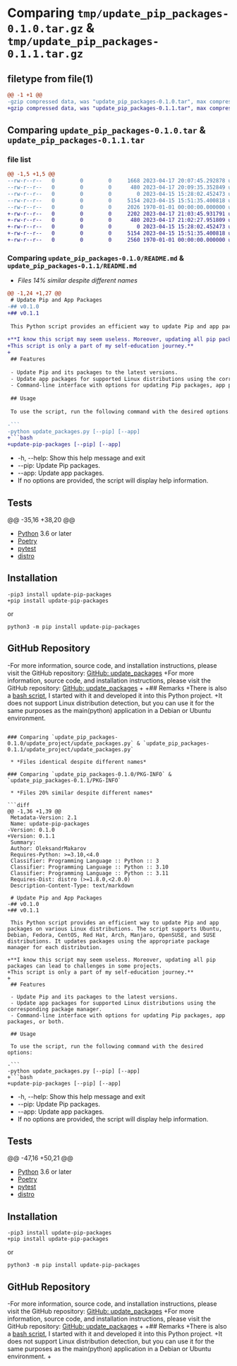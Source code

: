 # Comparing `tmp/update_pip_packages-0.1.0.tar.gz` & `tmp/update_pip_packages-0.1.1.tar.gz`

## filetype from file(1)

```diff
@@ -1 +1 @@
-gzip compressed data, was "update_pip_packages-0.1.0.tar", max compression
+gzip compressed data, was "update_pip_packages-0.1.1.tar", max compression
```

## Comparing `update_pip_packages-0.1.0.tar` & `update_pip_packages-0.1.1.tar`

### file list

```diff
@@ -1,5 +1,5 @@
--rw-r--r--   0        0        0     1668 2023-04-17 20:07:45.292878 update_pip_packages-0.1.0/README.md
--rw-r--r--   0        0        0      480 2023-04-17 20:09:35.352849 update_pip_packages-0.1.0/pyproject.toml
--rw-r--r--   0        0        0        0 2023-04-15 15:28:02.452473 update_pip_packages-0.1.0/update_project/__init__.py
--rw-r--r--   0        0        0     5154 2023-04-15 15:51:35.400818 update_pip_packages-0.1.0/update_project/update_packages.py
--rw-r--r--   0        0        0     2026 1970-01-01 00:00:00.000000 update_pip_packages-0.1.0/PKG-INFO
+-rw-r--r--   0        0        0     2202 2023-04-17 21:03:45.931791 update_pip_packages-0.1.1/README.md
+-rw-r--r--   0        0        0      480 2023-04-17 21:02:27.951809 update_pip_packages-0.1.1/pyproject.toml
+-rw-r--r--   0        0        0        0 2023-04-15 15:28:02.452473 update_pip_packages-0.1.1/update_project/__init__.py
+-rw-r--r--   0        0        0     5154 2023-04-15 15:51:35.400818 update_pip_packages-0.1.1/update_project/update_packages.py
+-rw-r--r--   0        0        0     2560 1970-01-01 00:00:00.000000 update_pip_packages-0.1.1/PKG-INFO
```

### Comparing `update_pip_packages-0.1.0/README.md` & `update_pip_packages-0.1.1/README.md`

 * *Files 14% similar despite different names*

```diff
@@ -1,24 +1,27 @@
 # Update Pip and App Packages
-## v0.1.0
+## v0.1.1
 
 This Python script provides an efficient way to update Pip and app packages on various Linux distributions. The script supports Ubuntu, Debian, Fedora, CentOS, Red Hat, Arch, Manjaro, OpenSUSE, and SUSE distributions. It updates packages using the appropriate package manager for each distribution.
 
+**I know this script may seem useless. Moreover, updating all pip packages can lead to challenges in some projects.
+This script is only a part of my self-education journey.**
+
 ## Features
 
 - Update Pip and its packages to the latest versions.
 - Update app packages for supported Linux distributions using the corresponding package manager.
 - Command-line interface with options for updating Pip packages, app packages, or both.
 
 ## Usage
 
 To use the script, run the following command with the desired options:
 
-```
-python update_packages.py [--pip] [--app]
+```bash
+update-pip-packages [--pip] [--app]
 ```
 - -h, --help: Show this help message and exit
 - --pip: Update Pip packages.
 - --app: Update app packages.
 - If no options are provided, the script will display help information.
 
 ## Tests
@@ -35,16 +38,20 @@
 - [Python](https://www.python.org/) 3.6 or later
 - [Poetry](https://python-poetry.org/)
 - [pytest](https://pytest.org/)
 - [distro](https://pypi.org/project/distro/)
 
 ## Installation
 ```
-pip3 install update-pip-packages
+pip install update-pip-packages
 ```
 or
 ```
 python3 -m pip install update-pip-packages
 ```
 
 ## GitHub Repository
-For more information, source code, and installation instructions, please visit the GitHub repository: [GitHub: update_packages](https://github.com/OleksandrMakarov/Scripts/tree/main/update_project)
+For more information, source code, and installation instructions, please visit the GitHub repository: [GitHub: update_packages](https://github.com/OleksandrMakarov/Scripts/tree/main/update-pip-project)
+
+## Remarks
+There is also a [bash script](https://github.com/OleksandrMakarov/Scripts/tree/main/update-pip-project/update_packages.sh), I started with it and developed it into this Python project. 
+It does not support Linux distribution detection, but you can use it for the same purposes as the main(python) application in a Debian or Ubuntu environment.
```

### Comparing `update_pip_packages-0.1.0/update_project/update_packages.py` & `update_pip_packages-0.1.1/update_project/update_packages.py`

 * *Files identical despite different names*

### Comparing `update_pip_packages-0.1.0/PKG-INFO` & `update_pip_packages-0.1.1/PKG-INFO`

 * *Files 20% similar despite different names*

```diff
@@ -1,36 +1,39 @@
 Metadata-Version: 2.1
 Name: update-pip-packages
-Version: 0.1.0
+Version: 0.1.1
 Summary: 
 Author: OleksandrMakarov
 Requires-Python: >=3.10,<4.0
 Classifier: Programming Language :: Python :: 3
 Classifier: Programming Language :: Python :: 3.10
 Classifier: Programming Language :: Python :: 3.11
 Requires-Dist: distro (>=1.8.0,<2.0.0)
 Description-Content-Type: text/markdown
 
 # Update Pip and App Packages
-## v0.1.0
+## v0.1.1
 
 This Python script provides an efficient way to update Pip and app packages on various Linux distributions. The script supports Ubuntu, Debian, Fedora, CentOS, Red Hat, Arch, Manjaro, OpenSUSE, and SUSE distributions. It updates packages using the appropriate package manager for each distribution.
 
+**I know this script may seem useless. Moreover, updating all pip packages can lead to challenges in some projects.
+This script is only a part of my self-education journey.**
+
 ## Features
 
 - Update Pip and its packages to the latest versions.
 - Update app packages for supported Linux distributions using the corresponding package manager.
 - Command-line interface with options for updating Pip packages, app packages, or both.
 
 ## Usage
 
 To use the script, run the following command with the desired options:
 
-```
-python update_packages.py [--pip] [--app]
+```bash
+update-pip-packages [--pip] [--app]
 ```
 - -h, --help: Show this help message and exit
 - --pip: Update Pip packages.
 - --app: Update app packages.
 - If no options are provided, the script will display help information.
 
 ## Tests
@@ -47,16 +50,21 @@
 - [Python](https://www.python.org/) 3.6 or later
 - [Poetry](https://python-poetry.org/)
 - [pytest](https://pytest.org/)
 - [distro](https://pypi.org/project/distro/)
 
 ## Installation
 ```
-pip3 install update-pip-packages
+pip install update-pip-packages
 ```
 or
 ```
 python3 -m pip install update-pip-packages
 ```
 
 ## GitHub Repository
-For more information, source code, and installation instructions, please visit the GitHub repository: [GitHub: update_packages](https://github.com/OleksandrMakarov/Scripts/tree/main/update_project)
+For more information, source code, and installation instructions, please visit the GitHub repository: [GitHub: update_packages](https://github.com/OleksandrMakarov/Scripts/tree/main/update-pip-project)
+
+## Remarks
+There is also a [bash script](https://github.com/OleksandrMakarov/Scripts/tree/main/update-pip-project/update_packages.sh), I started with it and developed it into this Python project. 
+It does not support Linux distribution detection, but you can use it for the same purposes as the main(python) application in a Debian or Ubuntu environment.
+
```

